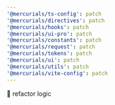 ```yaml
---
'@mercurials/ts-config': patch
'@mercurials/directives': patch
'@mercurials/hooks': patch
'@mercurials/ui-pro': patch
'@mercurials/constants': patch
'@mercurials/request': patch
'@mercurials/tokens': patch
'@mercurials/ui': patch
'@mercurials/utils': patch
'@mercurials/vite-config': patch
---
```


🚀 refactor logic

